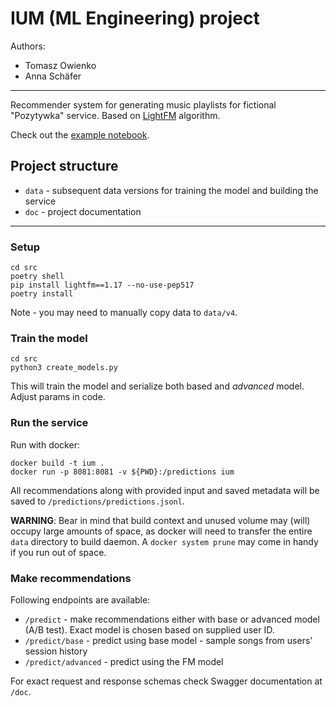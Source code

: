 # IUM (ML Engineering) project

Authors:
- Tomasz Owienko
- Anna Schäfer

---

Recommender system for generating music playlists for fictional "Pozytywka" service. Based on [LightFM](https://making.lyst.com/lightfm/docs/lightfm.html) algorithm.

Check out the [example notebook](src/example.ipynb).

## Project structure
- `data` - subsequent data versions for training the model and building the service
- `doc` - project documentation

---

### Setup 
```shell
cd src
poetry shell
pip install lightfm==1.17 --no-use-pep517
poetry install
```

Note - you may need to manually copy data to `data/v4`.

### Train the model
```shell
cd src
python3 create_models.py
```

This will train the model and serialize both based and _advanced_ model.
Adjust params in code.

### Run the service

Run with docker:
```shell
docker build -t ium .
docker run -p 8081:8081 -v ${PWD}:/predictions ium
```

All recommendations along with provided input and saved metadata will be saved to `/predictions/predictions.jsonl`.

**WARNING**: Bear in mind that build context and unused volume may (will) occupy large amounts of space, as docker will need to transfer the entire `data` directory to build daemon. A `docker system prune` may come in handy if you run out of space.

### Make recommendations

Following endpoints are available:
- `/predict` - make recommendations either with base or advanced model (A/B test). Exact model is chosen based on supplied user ID.
- `/predict/base` - predict using base model - sample songs from users' session history
- `/predict/advanced` - predict using the FM model

For exact request and response schemas check Swagger documentation at `/doc`.

